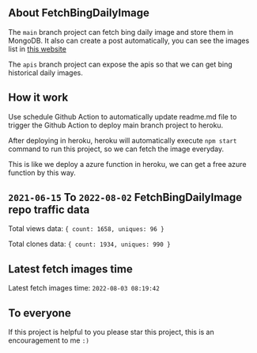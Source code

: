 ## About FetchBingDailyImage

The `main` branch project can fetch bing daily image and store them in MongoDB.
It also can create a post automatically, you can see the images list in [this website](https://oursalbum.netlify.app)

The `apis` branch project can expose the apis so that we can get bing historical daily images.

## How it work

Use schedule Github Action to automatically update readme.md file to trigger the Github Action to deploy main branch project to heroku.

After deploying in heroku, heroku will automatically execute `npm start` command to run this project, so we can fetch the image everyday.

This is like we deploy a azure function in heroku, we can get a free azure function by this way.

## `2021-06-15` To `2022-08-02` FetchBingDailyImage repo traffic data

Total views data: `{ count: 1658, uniques: 96 }`

Total clones data: `{ count: 1934, uniques: 990 }`

## Latest fetch images time

Latest fetch images time: `2022-08-03 08:19:42`

## To everyone

If this project is helpful to you please star this project, this is an encouragement to me `:)`



